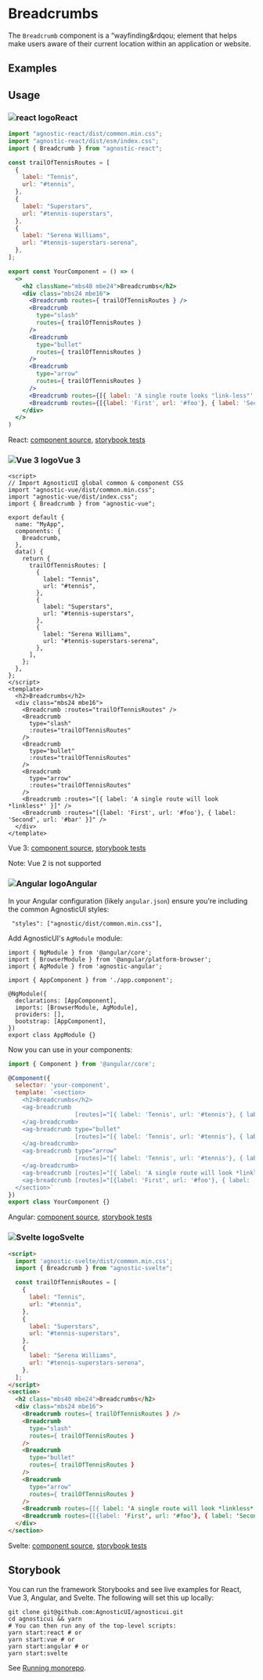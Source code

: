 # Breadcrumbs

The `Breadcrumb` component is a &ldquo;wayfinding&rdqou; element that helps make users aware of their current location within an application or website.

<div class="mbs24"></div>

## Examples

<div class="mbe24"></div>

<BreadcrumbExamples />

<script>
import BreadcrumbExamples from '../../components/BreadcrumbExamples.vue'
import { Alert } from "agnostic-vue";

export default {
  components: { Alert, BreadcrumbExamples }
}
</script>

<div class="mbe32"></div>

## Usage

<div class="flex">
  <h3 id="react" tabindex="-1">
    <img src="/images/React-icon.svg" alt="react logo">React
  </h3>
</div>

```jsx
import "agnostic-react/dist/common.min.css";
import "agnostic-react/dist/esm/index.css";
import { Breadcrumb } from "agnostic-react";

const trailOfTennisRoutes = [
  {
    label: "Tennis",
    url: "#tennis",
  },
  {
    label: "Superstars",
    url: "#tennis-superstars",
  },
  {
    label: "Serena Williams",
    url: "#tennis-superstars-serena",
  },
];

export const YourComponent = () => (
  <>
    <h2 className="mbs40 mbe24">Breadcrumbs</h2>
    <div class="mbs24 mbe16">
      <Breadcrumb routes={ trailOfTennisRoutes } />
      <Breadcrumb
        type="slash"
        routes={ trailOfTennisRoutes }
      />
      <Breadcrumb
        type="bullet"
        routes={ trailOfTennisRoutes }
      />
      <Breadcrumb
        type="arrow"
        routes={ trailOfTennisRoutes }
      />
      <Breadcrumb routes={[{ label: 'A single route looks "link-less"' }]} />
      <Breadcrumb routes={[{label: 'First', url: '#foo'}, { label: 'Second', url: '#bar' }]} />
    </div>
  </>
)
```

React: [component source](https://github.com/AgnosticUI/agnosticui/blob/master/agnostic-react/src/Breadcrumb.tsx), [storybook tests](https://github.com/AgnosticUI/agnosticui/blob/master/agnostic-react/src/stories/Breadcrumb.stories.tsx)

<div class="mbe32"></div>

<div class="flex">
  <h3 id="vue-3" tabindex="-1">
    <img src="/images/Vue-icon.svg" alt="Vue 3 logo">Vue 3
  </h3>
</div>

```vue
<script>
// Import AgnosticUI global common & component CSS
import "agnostic-vue/dist/common.min.css";
import "agnostic-vue/dist/index.css";
import { Breadcrumb } from "agnostic-vue";

export default {
  name: "MyApp",
  components: {
    Breadcrumb,
  },
  data() {
    return {
      trailOfTennisRoutes: [
        {
          label: "Tennis",
          url: "#tennis",
        },
        {
          label: "Superstars",
          url: "#tennis-superstars",
        },
        {
          label: "Serena Williams",
          url: "#tennis-superstars-serena",
        },
      ],
    };
  },
};
</script>
<template>
  <h2>Breadcrumbs</h2>
  <div class="mbs24 mbe16">
    <Breadcrumb :routes="trailOfTennisRoutes" />
    <Breadcrumb
      type="slash"
      :routes="trailOfTennisRoutes"
    />
    <Breadcrumb
      type="bullet"
      :routes="trailOfTennisRoutes"
    />
    <Breadcrumb
      type="arrow"
      :routes="trailOfTennisRoutes"
    />
    <Breadcrumb :routes="[{ label: 'A single route will look *linkless*' }]" />
    <Breadcrumb :routes="[{label: 'First', url: '#foo'}, { label: 'Second', url: '#bar' }]" />
  </div>
</template>
```


Vue 3: [component source](https://github.com/AgnosticUI/agnosticui/blob/master/agnostic-vue/src/components/Breadcrumb.vue), [storybook tests](https://github.com/AgnosticUI/agnosticui/blob/master/agnostic-vue/src/stories/Breadcrumb.stories.js)

<div class="mbe24"></div>

<Alert type="warning">Note: Vue 2 is not supported</Alert>

<div class="mbe32"></div>

<div class="flex">
  <h3 id="angular" tabindex="-1">
    <img src="/images/Angular-icon.svg" alt="Angular logo">Angular
  </h3>
</div>

In your Angular configuration (likely `angular.json`) ensure you're including
the common AgnosticUI styles:

<div class="mbe16"></div>

` "styles": ["agnostic/dist/common.min.css"],`

<div class="mbe24"></div>

Add AgnosticUI's `AgModule` module:

```js{3,9}
import { NgModule } from '@angular/core';
import { BrowserModule } from '@angular/platform-browser';
import { AgModule } from 'agnostic-angular';

import { AppComponent } from './app.component';

@NgModule({
  declarations: [AppComponent],
  imports: [BrowserModule, AgModule],
  providers: [],
  bootstrap: [AppComponent],
})
export class AppModule {}
```

Now you can use in your components:

```js
import { Component } from '@angular/core';

@Component({
  selector: 'your-component',
  template: `<section>
    <h2>Breadcrumbs</h2>
    <ag-breadcrumb
                   [routes]="[{ label: 'Tennis', url: '#tennis'}, { label: 'Superstars', url: '#tennis-superstars' }, { label: 'Serena Williams', url: '#tennis-superstars-serena' }]">
    </ag-breadcrumb>
    <ag-breadcrumb type="bullet"
                   [routes]="[{ label: 'Tennis', url: '#tennis'}, { label: 'Superstars', url: '#tennis-superstars' }, { label: 'Serena Williams', url: '#tennis-superstars-serena' }]">
    </ag-breadcrumb>
    <ag-breadcrumb type="arrow"
                   [routes]="[{ label: 'Tennis', url: '#tennis'}, { label: 'Superstars', url: '#tennis-superstars' }, { label: 'Serena Williams', url: '#tennis-superstars-serena' }]">
    </ag-breadcrumb>
    <ag-breadcrumb [routes]="[{ label: 'A single route will look *linkless*' }]"></ag-breadcrumb>
    <ag-breadcrumb [routes]="[{label: 'First', url: '#foo'}, { label: 'Second', url: '#bar' }]"></ag-breadcrumb>
  </section>`
})
export class YourComponent {}
```


Angular: [component source](https://github.com/AgnosticUI/agnosticui/blob/master/agnostic-angular/libs/ag/src/lib/Breadcrumb.component.ts), [storybook tests](https://github.com/AgnosticUI/agnosticui/blob/master/agnostic-angular/libs/ag/src/lib/Breadcrumb.component.stories.ts)

<div class="mbe32"></div>

<div class="flex">
  <h3 id="svelte" tabindex="-1">
    <img src="/images/Svelte-icon.svg" alt="Svelte logo">Svelte
  </h3>
</div>

```html
<script>
  import 'agnostic-svelte/dist/common.min.css';
  import { Breadcrumb } from "agnostic-svelte";

  const trailOfTennisRoutes = [
    {
      label: "Tennis",
      url: "#tennis",
    },
    {
      label: "Superstars",
      url: "#tennis-superstars",
    },
    {
      label: "Serena Williams",
      url: "#tennis-superstars-serena",
    },
  ];
</script>
<section>
  <h2 class="mbs40 mbe24">Breadcrumbs</h2>
  <div class="mbs24 mbe16">
    <Breadcrumb routes={ trailOfTennisRoutes } />
    <Breadcrumb
      type="slash"
      routes={ trailOfTennisRoutes }
    />
    <Breadcrumb
      type="bullet"
      routes={ trailOfTennisRoutes }
    />
    <Breadcrumb
      type="arrow"
      routes={ trailOfTennisRoutes }
    />
    <Breadcrumb routes={[{ label: 'A single route will look *linkless*' }]} />
    <Breadcrumb routes={[{label: 'First', url: '#foo'}, { label: 'Second', url: '#bar' }]} />
  </div>
</section>
```

Svelte: [component source](https://github.com/AgnosticUI/agnosticui/blob/master/agnostic-svelte/src/stories/Breadcrumb.svelte), [storybook tests](https://github.com/AgnosticUI/agnosticui/blob/master/agnostic-svelte/src/stories/Breadcrumb.stories.js)

## Storybook

You can run the framework Storybooks and see live examples for React, Vue 3, Angular, and Svelte. The following will set this up locally:

```shell
git clone git@github.com:AgnosticUI/agnosticui.git
cd agnosticui && yarn
# You can then run any of the top-level scripts:
yarn start:react # or
yarn start:vue # or
yarn start:angular # or
yarn start:svelte
```

See [Running monorepo](https://github.com/AgnosticUI/agnosticui/blob/master/CONTRIBUTING.md#running-monorepo).
